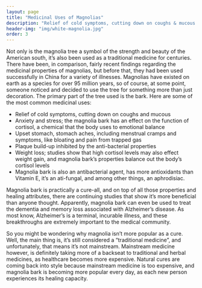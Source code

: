 ```yaml
---
layout: page
title: "Medicinal Uses of Magnolias"
description: "Relief of cold symptoms, cutting down on coughs & mucous. Anxiety & stress. Upset stomach, stomach aches. Plaque build-up. Weight loss"
header-img: "img/white-magnolia.jpg"
order: 3
---
```


Not only is the magnolia tree a symbol of the strength and beauty of the American south, it’s also been used as a traditional medicine for centuries. There have been, in comparison, fairly recent findings regarding the medicinal properties of magnolias, but before that, they had been used successfully in China for a variety of illnesses. Magnolias have existed on earth as a species for over 95 million years, so of course, at some point, someone noticed and decided to use the tree for something more than just decoration. The primary part of the tree used is the bark. Here are some of the most common medicinal uses:

* Relief of cold symptoms, cutting down on coughs and mucous
* Anxiety and stress; the magnolia bark has an effect on the function of cortisol, a chemical that the body uses to emotional balance
* Upset stomach, stomach aches, including menstrual cramps and symptoms, like bloating and pain from trapped gas
* Plaque build-up inhibited by the anti-bacterial properties
* Weight loss; studies show that high cortisol levels may also effect weight gain, and magnolia bark’s properties balance out the body’s cortisol levels
* Magnolia bark is also an antibacterial agent, has more antioxidants than Vitamin E, it’s an ati-fungal, and among other things, an aphrodisiac.

Magnolia bark is practically a cure-all, and on top of all those properties and healing attributes, there are continuing studies that show it’s more beneficial than anyone thought. Apparently, magnolia bark can even be used to treat the dementia and memory loss associated with Alzheimer’s disease. As most know, Alzheimer’s is a terminal, incurable illness, and these breakthroughs are extremely important to the medical community.

So you might be wondering why magnolia isn’t more popular as a cure. Well, the main thing is, it’s still considered a “traditional medicine”, and unfortunately, that means it’s not mainstream. Mainstream medicine however, is definitely taking more of a backseat to traditional and herbal medicines, as healthcare becomes more expensive. Natural cures are coming back into style because mainstream medicine is too expensive, and magnolia bark is becoming more popular every day, as each new person experiences its healing capacity.
